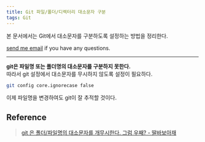 ```yaml
---
title: Git 파일/폴더/디렉터리 대소문자 구분
tags: Git
---
```


본 문서에서는 Git에서 대소문자를 구분하도록 설정하는 방법을 정리한다.

[send me email](mailto:jewel7492@gmail.com) if you have any questions.

<!--more-->

---

**git은 파일명 또는 폴더명의 대소문자를 구분하지 못한다.**  
따라서 git 설정에서 대소문자를 무시하지 않도록 설정이 필요하다.

```bash
git config core.ignorecase false
```

이제 파일명을 변경하여도 git이 잘 추적할 것이다.

## Reference

> [git 은 폴더/파일명의 대소문자를 개무시한다. 그럼 우째? - 딸바보아재](https://papababo.tistory.com/entry/git-%EC%9D%80-%ED%8F%B4%EB%8D%94%ED%8C%8C%EC%9D%BC%EB%AA%85%EC%9D%98-%EB%8C%80%EC%86%8C%EB%AC%B8%EC%9E%90%EB%A5%BC-%EA%B0%9C%EB%AC%B4%EC%8B%9C%ED%95%9C%EB%8B%A4-%EA%B7%B8%EB%9F%BC-%EC%9A%B0%EC%A7%B8)
